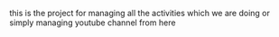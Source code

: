this is the project for managing all the activities which we are doing or simply
managing youtube channel from here 